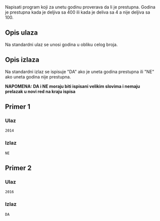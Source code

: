 Napisati program koji za unetu godinu proverava da li je prestupna. Godina je prestupna kada je deljiva sa 400 ili kada je deliva sa 4 a nije deljiva sa 100.

## Opis ulaza

Na standardni ulaz se unosi godina u obliku celog broja.

## Opis izlaza

Na standardni izlaz se ispisuje "DA" ako je uneta godina prestupna ili "NE" ako uneta godina nije prestupna.

**NAPOMENA: DA i NE moraju biti ispisani velikim slovima i nemaju prelazak u novi red na kraju ispisa**

## Primer 1

### Ulaz

~~~
2014
~~~

### Izlaz

~~~
NE
~~~

## Primer 2

### Ulaz

~~~
2016
~~~

### Izlaz

~~~
DA
~~~
